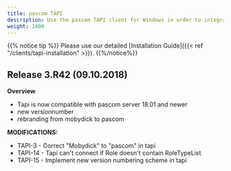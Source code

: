 ```yaml
---
title: pascom TAPI
description: Use the pascom TAPI client for Windows in order to integrate TAPI enabled software such as MS Office, ERP and CRM systems etc.
weight: 1000
---
```


{{% notice tip %}}
Please use our detailed [Installation Guide]({{< ref "/clients/tapi-installation" >}}).
{{%/notice%}}

## Release 3.R42 (09.10.2018)

**Overview**

- Tapi is now compatible with pascom server 18.01 and newer
- new versionnumber
- rebranding from mobydick to pascom

**MODIFICATIONS:**

- TAPI-3 - Correct "Mobydick" to "pascom" in tapi
- TAPI-14 - Tapi can't connect if Role doesn't contain RoleTypeList
- TAPI-15 - Implement new version numbering scheme in tapi
